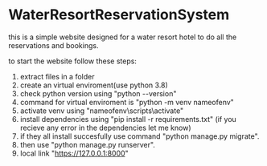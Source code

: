 # WaterResortReservationSystem

this is a simple website designed for a water resort hotel to do all the reservations and bookings.

to start the website follow these steps:

1. extract files in a folder
2. create an virtual enviroment(use python 3.8)
3. check python version using "python --version"
4. command for virtual enviroment is "python -m venv nameofenv"
5. activate venv using "nameofenv\scripts\activate"
6. install dependencies using "pip install -r requirements.txt" (if you recieve any error in the dependencies let me know)
7. if they all install succesfully use command "python manage.py migrate".
8. then use "python manage.py runserver".
9. local link "https://127.0.0.1:8000"



